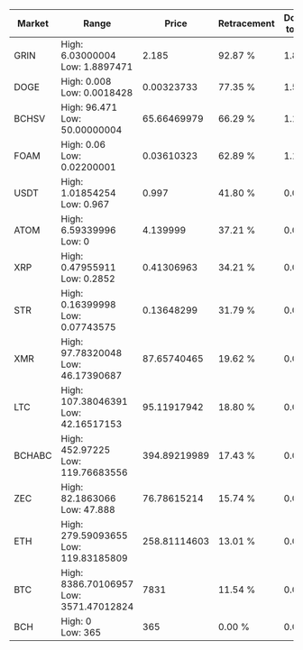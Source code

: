 | Market | Range | Price| Retracement | Doubles to 50% |
| --- | --- | --- | --- | --- |
| GRIN | High: 6.03000004<br />Low: 1.8897471 | 2.185 | 92.87 % | 1.81 |
| DOGE | High: 0.008<br />Low: 0.0018428 | 0.00323733 | 77.35 % | 1.52 |
| BCHSV | High: 96.471<br />Low: 50.00000004 | 65.66469979 | 66.29 % | 1.12 |
| FOAM | High: 0.06<br />Low: 0.02200001 | 0.03610323 | 62.89 % | 1.14 |
| USDT | High: 1.01854254<br />Low: 0.967 | 0.997 | 41.80 % | 0.00 |
| ATOM | High: 6.59339996<br />Low: 0 | 4.139999 | 37.21 % | 0.00 |
| XRP | High: 0.47955911<br />Low: 0.2852 | 0.41306963 | 34.21 % | 0.00 |
| STR | High: 0.16399998<br />Low: 0.07743575 | 0.13648299 | 31.79 % | 0.00 |
| XMR | High: 97.78320048<br />Low: 46.17390687 | 87.65740465 | 19.62 % | 0.00 |
| LTC | High: 107.38046391<br />Low: 42.16517153 | 95.11917942 | 18.80 % | 0.00 |
| BCHABC | High: 452.97225<br />Low: 119.76683556 | 394.89219989 | 17.43 % | 0.00 |
| ZEC | High: 82.1863066<br />Low: 47.888 | 76.78615214 | 15.74 % | 0.00 |
| ETH | High: 279.59093655<br />Low: 119.83185809 | 258.81114603 | 13.01 % | 0.00 |
| BTC | High: 8386.70106957<br />Low: 3571.47012824 | 7831 | 11.54 % | 0.00 |
| BCH | High: 0<br />Low: 365 | 365 | 0.00 % | 0.00 |
